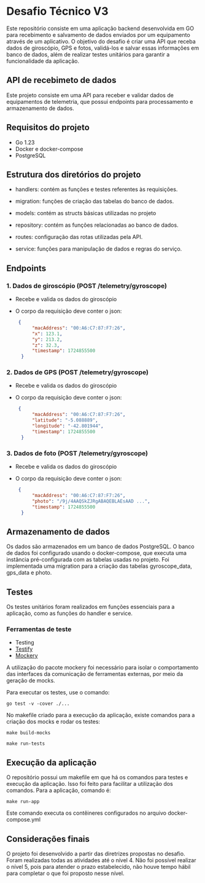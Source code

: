 # Desafio Técnico V3

Este repositório consiste em uma aplicação backend desenvolvida em GO para recebimento e salvamento de dados enviados por um equipamento através de um aplicativo. O objetivo do desafio é criar uma API que receba dados de giroscópio, GPS e fotos, validá-los e salvar essas informações em banco de dados, além de realizar testes unitários para garantir a funcionalidade da aplicação.

## API de recebimeto de dados

Este projeto consiste em uma API para receber e validar dados de equipamentos de telemetria, que possui endpoints para processamento e armazenamento de dados.

## Requisitos do projeto
- Go 1.23
- Docker e docker-compose
- PostgreSQL

## Estrutura dos diretórios do projeto
- handlers: contém as funções e testes referentes às requisições.

- migration: funções de criação das tabelas do banco de dados.

- models: contém as structs básicas utilizadas no projeto

- repository: contém as funções relacionadas ao banco de dados.

- routes: configuração das rotas utilizadas pela API.

- service: funções para manipulação de dados e regras do serviço.

## Endpoints
### 1. Dados de giroscópio (POST /telemetry/gyroscope)
- Recebe e valida os dados do giroscópio
- O corpo da requisição deve conter o json:

  ```json
   {
        "macAddress": "00:A6:C7:87:F7:26",
        "x": 123.1, 
        "y": 213.2,
        "z": 32.3, 
        "timestamp": 1724855500 
    }

### 2. Dados de GPS (POST /telemetry/gyroscope)
- Recebe e valida os dados do giroscópio
- O corpo da requisição deve conter o json:

  ```json
   {
        "macAddress": "00:A6:C7:87:F7:26",
        "latitude": "-5.088889", 
        "longitude": "-42.801944",
        "timestamp": 1724855500 
    }

### 3. Dados de foto (POST /telemetry/gyroscope)
- Recebe e valida os dados do giroscópio
- O corpo da requisição deve conter o json:

  ```json
   {
        "macAddress": "00:A6:C7:87:F7:26",
        "photo": "/9j/4AAQSkZJRgABAQEBLAEsAAD ...", 
        "timestamp": 1724855500 
    }

## Armazenamento de dados

Os dados são armazenados em um banco de dados PostgreSQL. O banco de dados foi configurado usando o docker-compose, que executa uma instância pré-configurada com as tabelas usadas no projeto. Foi implementada uma migration para a criação das tabelas gyroscope_data, gps_data e photo.

## Testes

Os testes unitários foram realizados em funções essenciais para a aplicação, como as funções do handler e service.

### Ferramentas de teste
- Testing
- [Testify](github.com/stretchr/testify)
- [Mockery](github.com/vektra/mockery)

A utilização do pacote mockery foi necessário para isolar o comportamento das interfaces da comunicação de ferramentas externas, por meio da geração de mocks.

Para executar os testes, use o comando:
``` 
go test -v -cover ./...
```
No makefile criado para a execução da aplicação, existe comandos para a criação dos mocks e rodar os testes:
``` 
make build-mocks
```
``` 
make run-tests
```

## Execução da aplicação

O repositório possui um makefile em que há os comandos para testes e execução da aplicação. Isso foi feito para facilitar a utilização dos comandos. Para a aplicação, comando é:
``` 
make run-app
```
Este comando executa os contêineres configurados no arquivo docker-compose.yml

## Considerações finais

O projeto foi desenvolvido a partir das diretrizes propostas no desafio. Foram realizadas todas as atividades até o nível 4. Não foi possível realizar o nível 5, pois para atender o prazo estabelecido, não houve tempo hábil para completar o que foi proposto nesse nível.
